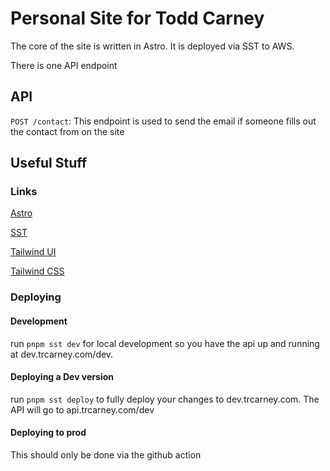 # Personal Site for Todd Carney

The core of the site is written in Astro. It is deployed via SST to AWS.

There is one API endpoint

## API

`POST /contact`: This endpoint is used to send the email if someone fills out the contact from on the site

## Useful Stuff

### Links

[Astro](https://astro.build/)

[SST](https://sst.dev/)

[Tailwind UI](https://tailwindui.com/components)

[Tailwind CSS](https://tailwindcss.com/)

### Deploying

#### Development

run `pnpm sst dev` for local development so you have the api up and running at dev.trcarney.com/dev.

#### Deploying a Dev version

run `pnpm sst deploy` to fully deploy your changes to dev.trcarney.com. The API will go to api.trcarney.com/dev

#### Deploying to prod

This should only be done via the github action
